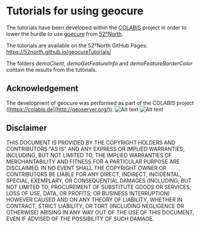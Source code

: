 # Tutorials for using geocure

The tutorials have been developed within the
[COLABIS](https://colabis.de/) project in order
to lower the hurdle to use [goecure](https://github.com/52North/geocure) from [52°North](http://52north.org/).

The tutorials are available on the 52°North GitHub Pages: https://52north.github.io/geocureTutorials/

The folders _demoClient_, _demoGetFeatureInfo_ and _demoFeatureBorderColor_ contain the results from the tutorials.

## Acknowledgement

The development of geocure was performed as part of the COLABIS
project ([https://colabis.de](http://geoserver.org/)).
![Alt text](https://colabis.de/images/bmbf_logo_en.png "bmbf_logo")
![Alt text](https://colabis.de/images/Logo_En.png "Colabis Logo")

## Disclaimer

THIS DOCUMENT IS PROVIDED BY THE COPYRIGHT HOLDERS AND CONTRIBUTORS "AS IS"
AND ANY EXPRESS OR IMPLIED WARRANTIES, INCLUDING, BUT NOT LIMITED TO, THE
IMPLIED WARRANTIES OF MERCHANTABILITY AND FITNESS FOR A PARTICULAR PURPOSE ARE
DISCLAIMED. IN NO EVENT SHALL THE COPYRIGHT OWNER OR CONTRIBUTORS BE LIABLE FOR
ANY DIRECT, INDIRECT, INCIDENTAL, SPECIAL, EXEMPLARY, OR CONSEQUENTIAL DAMAGES
(INCLUDING, BUT NOT LIMITED TO, PROCUREMENT OF SUBSTITUTE GOODS OR SERVICES;
LOSS OF USE, DATA, OR PROFITS; OR BUSINESS INTERRUPTION) HOWEVER CAUSED AND
ON ANY THEORY OF LIABILITY, WHETHER IN CONTRACT, STRICT LIABILITY, OR TORT
(INCLUDING NEGLIGENCE OR OTHERWISE) ARISING IN ANY WAY OUT OF THE USE OF THIS
DOCUMENT, EVEN IF ADVISED OF THE POSSIBILITY OF SUCH DAMAGE.
